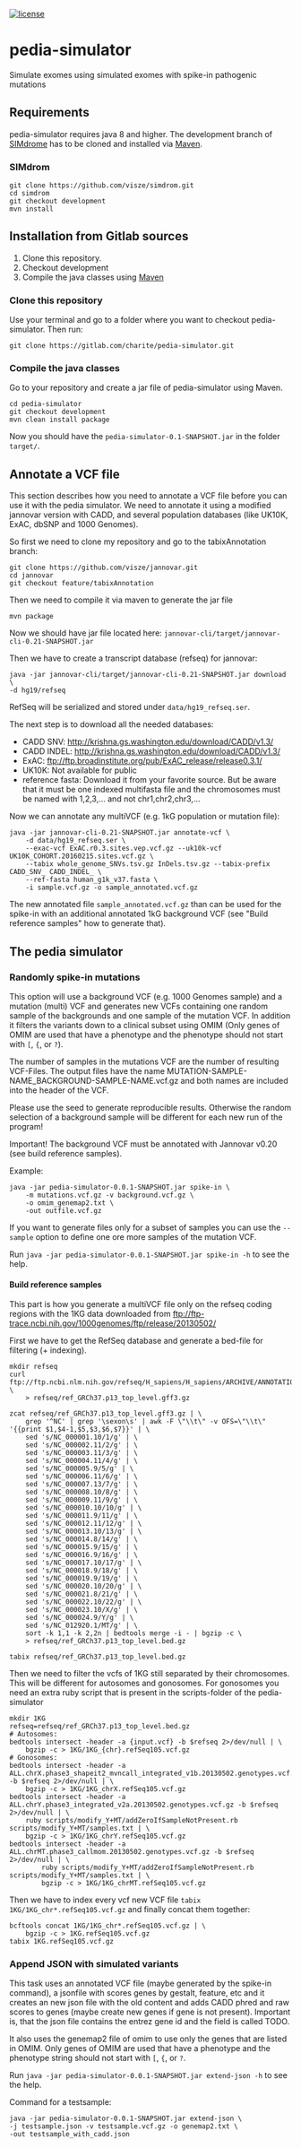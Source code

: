 
[![license](https://img.shields.io/badge/licence-GNU%20GPLv3-blue.svg)](https://www.gnu.org/licenses/gpl-3.0.txt)


# pedia-simulator
Simulate exomes using simulated exomes with spike-in pathogenic mutations

## Requirements

pedia-simulator requires java 8 and higher. The development branch of [SIMdrome](https://github.com/visze/simdrom/tree/develop) has to be cloned and installed via [Maven](https://maven.apache.org/).

### SIMdrom

```
git clone https://github.com/visze/simdrom.git
cd simdrom
git checkout development
mvn install
```

## Installation from Gitlab sources

1. Clone this repository.
2. Checkout development
3. Compile the java classes using [Maven](https://maven.apache.org/)

### Clone this repository

Use your terminal and go to a folder where you want to checkout pedia-simulator. Then run:

```
git clone https://gitlab.com/charite/pedia-simulator.git
```

### Compile the java classes

Go to your repository and create a jar file of pedia-simulator using Maven.

```
cd pedia-simulator
git checkout development
mvn clean install package
```

Now you should have the  `pedia-simulator-0.1-SNAPSHOT.jar` in the folder `target/`.

## Annotate a VCF file

This section describes how you need to annotate a VCF file before you can use it with the pedia simulator. We need to annotate it using a modified jannovar version with CADD, and several population databases (like UK10K, ExAC, dbSNP and 1000 Genomes).

So first we need to clone my repository and go to the tabixAnnotation branch:

```
git clone https://github.com/visze/jannovar.git
cd jannovar
git checkout feature/tabixAnnotation
```

Then we need to compile it via maven to generate the jar file

```
mvn package
```

Now we should have jar file located here: `jannovar-cli/target/jannovar-cli-0.21-SNAPSHOT.jar`

Then we have to create a transcript database (refseq) for jannovar:

```
java -jar jannovar-cli/target/jannovar-cli-0.21-SNAPSHOT.jar download \
-d hg19/refseq
```

RefSeq will be serialized and stored under `data/hg19_refseq.ser`.

The next step is to download all the needed databases:

* CADD SNV: http://krishna.gs.washington.edu/download/CADD/v1.3/
* CADD INDEL: http://krishna.gs.washington.edu/download/CADD/v1.3/
* ExAC: ftp://ftp.broadinstitute.org/pub/ExAC_release/release0.3.1/
* UK10K: Not available for public
* reference fasta: Download it from your favorite source. But be aware that it must be one indexed multifasta file and the chromosomes must be named with 1,2,3,... and not chr1,chr2,chr3,...

Now we can annotate any multiVCF (e.g. 1kG population or mutation file):

```
java -jar jannovar-cli-0.21-SNAPSHOT.jar annotate-vcf \
	-d data/hg19_refseq.ser \
	--exac-vcf ExAC.r0.3.sites.vep.vcf.gz --uk10k-vcf UK10K_COHORT.20160215.sites.vcf.gz \
	--tabix whole_genome_SNVs.tsv.gz InDels.tsv.gz --tabix-prefix CADD_SNV_ CADD_INDEL_ \
	--ref-fasta human_g1k_v37.fasta \
	-i sample.vcf.gz -o sample_annotated.vcf.gz
```

The new annotated file `sample_annotated.vcf.gz` than can be used for the spike-in with an additional annotated 1kG background VCF (see "Build reference samples" how to generate that).

## The pedia simulator

### Randomly spike-in mutations

This option will use a background VCF (e.g. 1000 Genomes sample) and a mutation (multi) VCF and generates new VCFs containing one random sample of the backgrounds and one sample of the mutation VCF. In addition it filters the variants down to a clinical subset using OMIM (Only genes of OMIM are used that have a phenotype and the phenotype should not start with `[`, `{`, or `?`).

The number of samples in the mutations VCF are the number of resulting VCF-Files. The output files have the name MUTATION-SAMPLE-NAME_BACKGROUND-SAMPLE-NAME.vcf.gz and both names are included into the header of the VCF.

Please use the seed to generate reproducible results. Otherwise the random selection of a background sample will be different for each new run of the program!

Important! The background VCF must be annotated with Jannovar v0.20 (see build reference samples).

Example:

```
java -jar pedia-simulator-0.0.1-SNAPSHOT.jar spike-in \
	-m mutations.vcf.gz -v background.vcf.gz \
	-o omim_genemap2.txt \
	-out outfile.vcf.gz
```

If you want to generate files only for a subset of samples you can use the `--sample` option to define one ore more samples of the mutation VCF. 


Run `java -jar pedia-simulator-0.0.1-SNAPSHOT.jar spike-in -h` to see the help. 

 

#### Build reference samples

This part is how you generate a multiVCF file only on the refseq coding regions with the 1KG data downloaded from ftp://ftp-trace.ncbi.nih.gov/1000genomes/ftp/release/20130502/

First we have to get the RefSeq database and generate a bed-file for filtering (+ indexing).

```
mkdir refseq
curl ftp://ftp.ncbi.nlm.nih.gov/refseq/H_sapiens/H_sapiens/ARCHIVE/ANNOTATION_RELEASE.105/g'FF/ref_GRCh37.p13_top_level.gff3.gz \
	> refseq/ref_GRCh37.p13_top_level.gff3.gz

zcat refseq/ref_GRCh37.p13_top_level.gff3.gz | \
	grep '^NC' | grep '\sexon\s' | awk -F \"\\t\" -v OFS=\"\\t\" '{{print $1,$4-1,$5,$3,$6,$7}}' | \
	sed 's/NC_000001.10/1/g' | \
	sed 's/NC_000002.11/2/g' | \
	sed 's/NC_000003.11/3/g' | \
	sed 's/NC_000004.11/4/g' | \
	sed 's/NC_000005.9/5/g' | \
	sed 's/NC_000006.11/6/g' | \
	sed 's/NC_000007.13/7/g' | \
	sed 's/NC_000008.10/8/g' | \
	sed 's/NC_000009.11/9/g' | \
	sed 's/NC_000010.10/10/g' | \
	sed 's/NC_000011.9/11/g' | \
	sed 's/NC_000012.11/12/g' | \
	sed 's/NC_000013.10/13/g' | \
	sed 's/NC_000014.8/14/g' | \
	sed 's/NC_000015.9/15/g' | \
	sed 's/NC_000016.9/16/g' | \
	sed 's/NC_000017.10/17/g' | \
	sed 's/NC_000018.9/18/g' | \
	sed 's/NC_000019.9/19/g' | \
	sed 's/NC_000020.10/20/g' | \
	sed 's/NC_000021.8/21/g' | \
	sed 's/NC_000022.10/22/g' | \
	sed 's/NC_000023.10/X/g' | \
	sed 's/NC_000024.9/Y/g' | \
	sed 's/NC_012920.1/MT/g' | \
	sort -k 1,1 -k 2,2n | bedtools merge -i - | bgzip -c \
	> refseq/ref_GRCh37.p13_top_level.bed.gz

tabix refseq/ref_GRCh37.p13_top_level.bed.gz
```
Then we need to filter the vcfs of 1KG still separated by their chromosomes.
This will be different for autosomes and gonosomes. For gonosomes you need an extra ruby script that is present in the scripts-folder of the pedia-simulator

```
mkdir 1KG
refseq=refseq/ref_GRCh37.p13_top_level.bed.gz
# Autosomes:
bedtools intersect -header -a {input.vcf} -b $refseq 2>/dev/null | \
	bgzip -c > 1KG/1KG_{chr}.refSeq105.vcf.gz
# Gonosomes:
bedtools intersect -header -a ALL.chrX.phase3_shapeit2_mvncall_integrated_v1b.20130502.genotypes.vcf.gz -b $refseq 2>/dev/null | \
	bgzip -c > 1KG/1KG_chrX.refSeq105.vcf.gz
bedtools intersect -header -a ALL.chrY.phase3_integrated_v2a.20130502.genotypes.vcf.gz -b $refseq 2>/dev/null | \
	ruby scripts/modify_Y+MT/addZeroIfSampleNotPresent.rb scripts/modify_Y+MT/samples.txt | \
	bgzip -c > 1KG/1KG_chrY.refSeq105.vcf.gz
bedtools intersect -header -a ALL.chrMT.phase3_callmom.20130502.genotypes.vcf.gz -b $refseq 2>/dev/null | \
		ruby scripts/modify_Y+MT/addZeroIfSampleNotPresent.rb scripts/modify_Y+MT/samples.txt | \
		bgzip -c > 1KG/1KG_chrMT.refSeq105.vcf.gz
``` 

Then we have to index every vcf new VCF file `tabix 1KG/1KG_chr*.refSeq105.vcf.gz` and finally concat them together:

```
bcftools concat 1KG/1KG_chr*.refSeq105.vcf.gz | \
	bgzip -c > 1KG.refSeq105.vcf.gz
tabix 1KG.refSeq105.vcf.gz
```

### Append JSON with simulated variants

This task uses an annotated VCF file (maybe generated by the spike-in command), a jsonfile with scores genes by gestalt, feature, etc and it creates an new json file with the old content and adds CADD phred and raw scores to genes (maybe create new genes if gene is not present). Important is, that the json file contains the entrez gene id and the field is called TODO.

It also uses the genemap2 file of omim to use only the genes that are listed in OMIM. Only genes of OMIM are used that have a phenotype and the phenotype string should not start with `[`, `{`, or `?`.

Run `java -jar pedia-simulator-0.0.1-SNAPSHOT.jar extend-json -h` to see the help. 

Command for a testsample:

```
java -jar pedia-simulator-0.0.1-SNAPSHOT.jar extend-json \
-j testsample.json -v testsample.vcf.gz -o genemap2.txt \ 
-out testsample_with_cadd.json 
```





